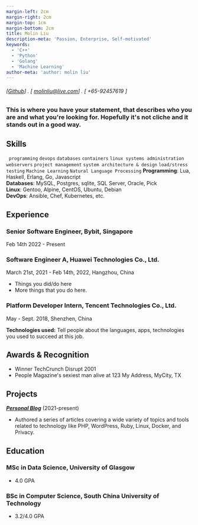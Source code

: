 ```yaml
---
margin-left: 2cm
margin-right: 2cm
margin-top: 1cm
margin-bottom: 2cm
title: Molin Liu
description-meta: 'Passion, Enterprise, Self-motivated'
keywords: 
  - 'C++' 
  - 'Python' 
  - 'Golang'
  - 'Machine Learning'
author-meta: 'author: molin liu'
---
```

###### [[Github](https://github.com/Molin-L)] . [ molinliu@live.com] . [ +65-92457619 ]
### This is where you have your statement, that describes who you are and what you're looking for. Hopefully it's not cliche and it stands out in a good way.

## Skills
``` programming```
``` devops ```
```databases```
```containers```
```linux systems administration```
```webservers```
```project management```
```system architecture & design```
```load/stress testing``` 
```Machine Learning```
```Natural Language Processing```
**Programming**: Lua, Haskell, Erlang, Go, Javascript  
**Databases**: MySQL, Postgres, sqlite, SQL Server, Oracle, Pick  
**Linux**: Gentoo, Alpine, CentOS, Ubuntu, Debian  
**DevOps**: Ansible, Chef, Kubernetes, etc.  

## Experience

### Senior Software Engineer, Bybit, Singapore
Feb 14th 2022 - Present

### Software Engineer A, Huawei Technologies Co., Ltd.
March 21st, 2021 - Feb 14th, 2022, Hangzhou, China

- Things you did/do here 
- More things that you do here. 

### Platform Developer Intern, Tencent Technologies Co., Ltd.
May - Sept. 2018, Shenzhen, China

**Technologies used:** Tell people about the languages, apps, technologies you used to succeed at this job. 

## Awards & Recognition 
  * Winner TechCrunch Disrupt 2001
  * People Magazine's sexiest man alive at 123 My Address, MyCity, TX

## Projects
**[*Personal Blog*](http://luther.io)** (2021-present)

- Authored a series of articles covering a wide variety of topics and tools related to technology like PHP, WordPress, Ruby, Linux, Docker, and Privacy.

## Education 

### MSc in Data Science, University of Glasgow
- 4.0 GPA

### BSc in Computer Science, South China University of Technology
- 3.2/4.0 GPA

